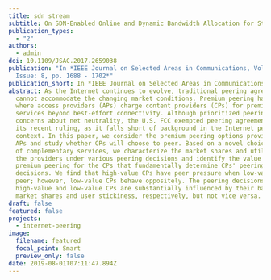 ```yaml
---
title: sdn stream
subtitle: On SDN-Enabled Online and Dynamic Bandwidth Allocation for Stream Analytics
publication_types:
  - "2"
authors:
  - admin
doi: 10.1109/JSAC.2017.2659038
publication: "In *IEEE Journal on Selected Areas in Communications, Volume 37,
  Issue: 8, pp. 1688 - 1702*"
publication_short: In *IEEE Journal on Selected Areas in Communications (JSAC)*
abstract: As the Internet continues to evolve, traditional peering agreements
  cannot accommodate the changing market conditions. Premium peering has emerged
  where access providers (APs) charge content providers (CPs) for premium
  services beyond best-effort connectivity. Although prioritized peering raises
  concerns about net neutrality, the U.S. FCC exempted peering agreements from
  its recent ruling, as it falls short of background in the Internet peering
  context. In this paper, we consider the premium peering options provided by
  APs and study whether CPs will choose to peer. Based on a novel choice model
  of complementary services, we characterize the market shares and utilities of
  the providers under various peering decisions and identify the value of
  premium peering for the CPs that fundamentally determine CPs' peering
  decisions. We find that high-value CPs have peer pressure when low-value CPs
  peer; however, low-value CPs behave oppositely. The peering decisions of the
  high-value and low-value CPs are substantially influenced by their baseline
  market shares and user stickiness, respectively, but not vice versa.
draft: false
featured: false
projects:
  - internet-peering
image:
  filename: featured
  focal_point: Smart
  preview_only: false
date: 2019-08-01T07:11:47.894Z
---
```

